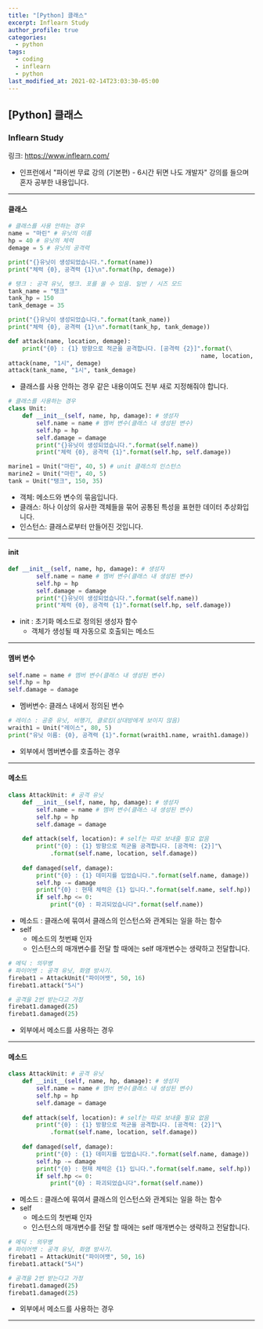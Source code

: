 ```yaml
---
title: "[Python] 클래스"
excerpt: Inflearn Study
author_profile: true
categories: 
  - python
tags:
  - coding
  - inflearn
  - python
last_modified_at: 2021-02-14T23:03:30-05:00
---
```




## [Python] 클래스



### Inflearn Study

링크: <https://www.inflearn.com/>

* 인프런에서 "파이썬 무료 강의 (기본편) - 6시간 뒤면 나도 개발자" 강의를 들으며 혼자 공부한 내용입니다.

***

#### 클래스

```python
# 클래스를 사용 안하는 경우
name = "마린" # 유닛의 이름
hp = 40 # 유닛의 체력
demage = 5 # 유닛의 공격력

print("{}유닛이 생성되었습니다.".format(name))
print("체력 {0}, 공격력 {1}\n".format(hp, demage))

# 탱크 : 공격 유닛, 탱크. 포를 쏠 수 있음. 일반 / 시즈 모드
tank_name = "탱크"
tank_hp = 150
tank_demage = 35

print("{}유닛이 생성되었습니다.".format(tank_name))
print("체력 {0}, 공격력 {1}\n".format(tank_hp, tank_demage))

def attack(name, location, demage):
    print("{0} : {1} 방향으로 적군을 공격합니다. [공격력 {2}]".format(\
                                                       name, location, demage))
attack(name, "1시", demage)
attack(tank_name, "1시", tank_demage)
```

* 클래스를 사용 안하는 경우 같은 내용이여도 전부 새로 지정해줘야 합니다.

```python
# 클래스를 사용하는 경우
class Unit:
    def __init__(self, name, hp, damage): # 생성자
        self.name = name # 멤버 변수(클래스 내 생성된 변수)
        self.hp = hp
        self.damage = damage
        print("{}유닛이 생성되었습니다.".format(self.name))
        print("체력 {0}, 공격력 {1}".format(self.hp, self.damage))

marine1 = Unit("마린", 40, 5) # unit 클래스의 인스턴스
marine2 = Unit("마린", 40, 5)
tank = Unit("탱크", 150, 35)
```

* 객체: 메소드와 변수의 묶음입니다.
* 클래스: 하나 이상의 유사한 객체들을 묶어 공통된 특성을 표현한 데이터 추상화입니다.
* 인스턴스: 클래스로부터 만들어진 것입니다.

***

#### __init__

```python
def __init__(self, name, hp, damage): # 생성자
        self.name = name # 멤버 변수(클래스 내 생성된 변수)
        self.hp = hp
        self.damage = damage
        print("{}유닛이 생성되었습니다.".format(self.name))
        print("체력 {0}, 공격력 {1}".format(self.hp, self.damage))
```

* init : 초기화 메소드로 정의된 생성자 함수
  * 객체가 생성될 때 자동으로 호출되는 메소드

***

#### 멤버 변수

```python
self.name = name # 멤버 변수(클래스 내 생성된 변수)
self.hp = hp
self.damage = damage
```

* 멤버변수: 클래스 내에서 정의된 변수

```python
# 레이스 : 공중 유닛, 비행기, 클로킹(상대방에게 보이지 않음)
wraith1 = Unit("레이스", 80, 5)
print("유닛 이름: {0}, 공격력 {1}".format(wraith1.name, wraith1.damage))
```

* 외부에서 멤버변수를 호출하는 경우

***

#### 메소드

```python
class AttackUnit: # 공격 유닛
    def __init__(self, name, hp, damage): # 생성자
        self.name = name # 멤버 변수(클래스 내 생성된 변수)
        self.hp = hp
        self.damage = damage
    
    def attack(self, location): # self는 따로 보내줄 필요 없음
        print("{0} : {1} 방향으로 적군을 공격합니다. [공격력: {2}]"\
            .format(self.name, location, self.damage))
    
    def damaged(self, damage):
        print("{0} : {1} 데미지를 입었습니다.".format(self.name, damage))
        self.hp -= damage
        print("{0} : 현재 체력은 {1} 입니다.".format(self.name, self.hp))
        if self.hp <= 0:
            print("{0} : 파괴되었습니다".format(self.name))
```

* 메소드 : 클래스에 묶여서 클래스의 인스턴스와 관계되는 일을 하는 함수
* self
  * 메소드의 첫번째 인자
  * 인스턴스의 매개변수를 전달 할 때에는 self 매개변수는 생략하고 전달합니다.

```python
# 메딕 : 의무병
# 파이어뱃 : 공격 유닛, 화염 방사기. 
firebat1 = AttackUnit("파이어뱃", 50, 16)
firebat1.attack("5시")

# 공격을 2번 받는다고 가정
firebat1.damaged(25)
firebat1.damaged(25)
```

* 외부에서 메소드를 사용하는 경우

***

#### 메소드

```python
class AttackUnit: # 공격 유닛
    def __init__(self, name, hp, damage): # 생성자
        self.name = name # 멤버 변수(클래스 내 생성된 변수)
        self.hp = hp
        self.damage = damage
    
    def attack(self, location): # self는 따로 보내줄 필요 없음
        print("{0} : {1} 방향으로 적군을 공격합니다. [공격력: {2}]"\
            .format(self.name, location, self.damage))
    
    def damaged(self, damage):
        print("{0} : {1} 데미지를 입었습니다.".format(self.name, damage))
        self.hp -= damage
        print("{0} : 현재 체력은 {1} 입니다.".format(self.name, self.hp))
        if self.hp <= 0:
            print("{0} : 파괴되었습니다".format(self.name))
```

* 메소드 : 클래스에 묶여서 클래스의 인스턴스와 관계되는 일을 하는 함수
* self
  * 메소드의 첫번째 인자
  * 인스턴스의 매개변수를 전달 할 때에는 self 매개변수는 생략하고 전달합니다.

```python
# 메딕 : 의무병
# 파이어뱃 : 공격 유닛, 화염 방사기. 
firebat1 = AttackUnit("파이어뱃", 50, 16)
firebat1.attack("5시")

# 공격을 2번 받는다고 가정
firebat1.damaged(25)
firebat1.damaged(25)
```

* 외부에서 메소드를 사용하는 경우

***

